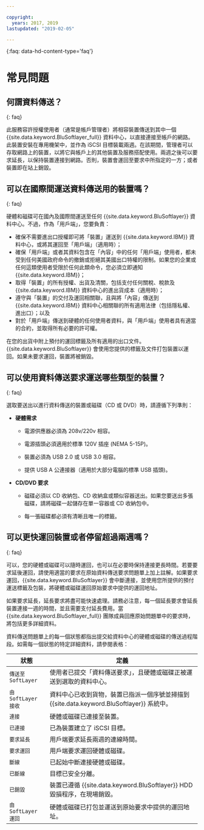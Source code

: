 ```yaml
---

copyright:
  years: 2017, 2019
lastupdated: "2019-02-05"

---
```

{:faq: data-hd-content-type='faq'}

# 常見問題

## 何謂資料傳送？
{: faq}

此服務容許授權使用者（通常是帳戶管理者）將相容裝置傳送到其中一個 {{site.data.keyword.BluSoftlayer_full}} 資料中心，以直接連接至帳戶的網路。此裝置安裝在專用機架中，並作為 iSCSI 目標裝載兩週。在該期間，管理者可以存取網路上的裝置，以將它與帳戶上的其他裝置及服務搭配使用。兩週之後可以要求延長，以保持裝置連接到網路。否則，裝置會運回至要求中所指定的一方；或者裝置即在站上銷毀。

## 可以在國際間運送資料傳送用的裝置嗎？
{: faq}

硬體和磁碟可在國內及國際間運送至任何 {{site.data.keyword.BluSoftlayer}} 資料中心。不過，作為「用戶端」，您要負責：

- 確保不需要進出口授權即可將「裝置」運送到 {{site.data.keyword.IBM}} 資料中心，或將其運回至「用戶端」（適用時）；
- 確保「用戶端」或者其資料包含在「內容」中的任何「用戶端」使用者，都未受到任何美國政府命令的撤銷或拒絕其美國出口特權的限制。如果您的企業或任何這類使用者受限於任何此類命令，您必須立即通知 {{site.data.keyword.IBM}}；
- 取得「裝置」的所有授權、出貨及清關，包括支付任何關稅、稅款及 {{site.data.keyword.IBM}} 資料中心的進出貨成本（適用時）；
- 遵守與「裝置」的交付及運回相關聯，且與將「內容」傳送到 {{site.data.keyword.IBM}} 資料中心相關聯的所有適用法律（包括隱私權、進出口）；以及
- 對於「用戶端」傳送到硬體的任何使用者資料，與「用戶端」使用者具有適當的合約，並取得所有必要的許可權。

在您的出貨中附上預付的運回標籤及所有適用的出口文件。{{site.data.keyword.BluSoftlayer}} 會使用您提供的標籤及文件打包裝置以運回。如果未要求運回，裝置將被銷毀。


## 可以使用資料傳送要求運送哪些類型的裝置？
{: faq}

選取要送出以進行資料傳送的裝置或磁碟（CD 或 DVD）時，請遵循下列準則：

- **硬體需求**

   - 電源供應器必須為 208v/220v 相容。

   - 電源插頭必須適用於標準 120V 插座 (NEMA 5-15P)。

   - 裝置必須為 USB 2.0 或 USB 3.0 相容。

   - 提供 USB A 公連接器（適用於大部分電腦的標準 USB 插頭)。

- **CD/DVD 要求**

   - 磁碟必須以 CD 收納包、CD 收納盒或類似容器送出。如果您要送出多張磁碟，請將磁碟一起儲存在單一容器或 CD 收納包中。

   - 每一張磁碟都必須有清晰且唯一的標籤。

## 可以更快運回裝置或者停留超過兩週嗎？
{: faq}

可以，您的硬體或磁碟可以隨時運回，也可以在必要時保持連接更長時間。若要要求延後運回，請使用適當的要求在原始資料傳送要求問題單上加上註解。如果要求運回，{{site.data.keyword.BluSoftlayer}} 會中斷連接，並使用您所提供的預付運送標籤及包裝，將硬體或磁碟運回原始要求中提供的運回地址。

如果要求延長，延長要求將盡可能快速處理。請務必注意，每一個延長要求會延長裝置連接一週的時間，並且需要支付延長費用。當 {{site.data.keyword.BluSoftlayer_full}} 團隊成員回應原始問題單中的要求時，將包括更多詳細資料。

資料傳送問題單上的每一個狀態都指出提交給資料中心的硬體或磁碟的傳送過程階段。如需每一個狀態的特定詳細資料，請參閱表格：

|狀態 	|定義 |
|---------| -----------|
|`傳送至 SoftLayer` |使用者已提交「資料傳送要求」，且硬體或磁碟正被運送到選取的資料中心。|
|`由 SoftLayer 接收` |	資料中心已收到貨物，裝置已指派一個序號並掃描到 {{site.data.keyword.BluSoftlayer}} 系統中。|
|`連接` |	硬體或磁碟已連接至裝置。|
|`已連接` |	已為裝置建立了 iSCSI 目標。|
|`要求延長` |用戶端要求延長兩週的連線時間。|
|`要求運回` |用戶端要求運回硬體或磁碟。|
|`斷線` |	已起始中斷連接硬體或磁碟。|
|`已斷線` |	目標已安全分離。|
|`已銷毀` |裝置已遵循 {{site.data.keyword.BluSoftlayer}} HDD 毀損程序，在現場銷毀。|
|`由 SoftLayer 運回` |	硬體或磁碟已打包並運送到原始要求中提供的運回地址。|
